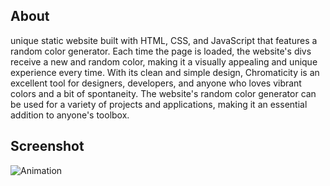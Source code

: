 ## About
unique static website built with HTML, CSS, and JavaScript that features a random color generator. Each time the page is loaded, the website's divs receive a new and random color, making it a visually appealing and unique experience every time. With its clean and simple design, Chromaticity is an excellent tool for designers, developers, and anyone who loves vibrant colors and a bit of spontaneity. The website's random color generator can be used for a variety of projects and applications, making it an essential addition to anyone's toolbox.
## Screenshot
![Animation](https://user-images.githubusercontent.com/71543277/225732924-92aefcae-bb1c-4274-9aa7-ed6018c81cc2.gif)
